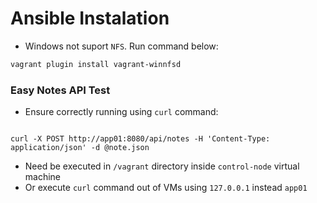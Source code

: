 # Ansible Instalation

* Windows not suport `NFS`. Run command below:

```sh
vagrant plugin install vagrant-winnfsd
```

### Easy Notes API Test

* Ensure correctly running using `curl` command:

```curl

curl -X POST http://app01:8080/api/notes -H 'Content-Type: application/json' -d @note.json

```

* Need be executed in `/vagrant` directory inside `control-node` virtual machine 
* Or execute `curl` command out of VMs using `127.0.0.1` instead `app01`
